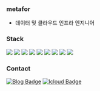 ### metafor
- 데이터 및 클라우드 인프라 엔지니어

### Stack
<p>
<img src="https://img.shields.io/badge/Python-3766AB?style=flat-square&logo=Python&logoColor=white"/>
<img src="https://img.shields.io/badge/javascript-F7DF1E?style=flat-square&logo=javascript&logoColor=black"/>
<img src="https://img.shields.io/badge/airflow-017CEE?style=flat-square&logo=Apache-Airflow&logoColor=white"/>
<img src="https://img.shields.io/badge/MongoDB-47A248?style=flat-square&logo=MongoDB&logoColor=white"/>
<img src="https://img.shields.io/badge/Node.js-339933?style=flat-square&logo=Node.js&logoColor=white"/>
<img src="https://img.shields.io/badge/Django-092E20?style=flat-square&logo=Django&logoColor=white"/>
<img src="https://img.shields.io/badge/linux-FCC624?style=flat-square&logo=linux&logoColor=white"/>
<img src="https://img.shields.io/badge/react-61DAFB?style=flat-square&logo=react&logoColor=white"/>
<img src="https://img.shields.io/badge/aws-333664?style=flat-square&logo=amazon-aws&logoColor=white"/>
</p>

### Contact
[![Blog Badge](https://img.shields.io/badge/blog-017CEE?style=flat-square&logo=Apache&logoColor=white&link=https://blog.metafor.kr)](https://blog.metafor.kr)
[![Icloud Badge](https://img.shields.io/badge/email-D22128?style=flat-square&logo=Gmail&logoColor=white&link=mailto:metapor@icloud.com)](mailto:metapor@icloud.com)
